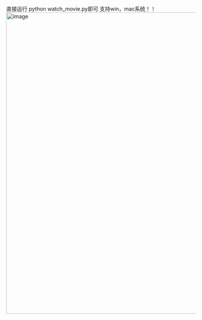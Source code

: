 直接运行 python watch_movie.py即可
支持win，mac系统！！
<img width="800" alt="image" src="https://github.com/user-attachments/assets/4e7d8b04-3c5e-4417-a8ce-fa774e7946e9">
